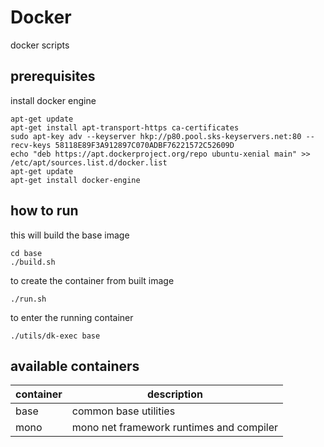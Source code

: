 # Docker
docker scripts

## prerequisites

install docker engine

```shell
apt-get update
apt-get install apt-transport-https ca-certificates
sudo apt-key adv --keyserver hkp://p80.pool.sks-keyservers.net:80 --recv-keys 58118E89F3A912897C070ADBF76221572C52609D
echo "deb https://apt.dockerproject.org/repo ubuntu-xenial main" >> /etc/apt/sources.list.d/docker.list
apt-get update
apt-get install docker-engine
```

## how to run

this will build the base image
```
cd base
./build.sh
```

to create the container from built image

```
./run.sh
```

to enter the running container

```
./utils/dk-exec base
```

## available containers

| container | description |
|---|---|
| base | common base utilities |
| mono | mono net framework runtimes and compiler |
